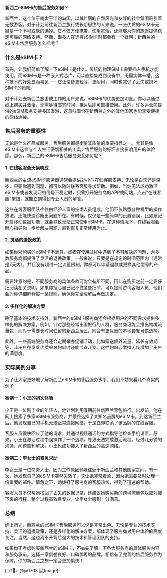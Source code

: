 **新西兰eSIM卡的售后服务如何？**

新西兰，这个位于南太平洋的岛国，以其壮丽的自然风光和友好的社会氛围吸引着无数游客。对于计划前往新西兰旅行或长期居住的人来说，一张优质的eSIM卡无疑是一个不可或缺的选择。它不仅方便携带、使用灵活，还能够为你的旅途提供稳定可靠的网络支持。然而，很多人在选择eSIM卡时都会有一个疑问：新西兰的eSIM卡售后服务怎么样呢？

### 什么是eSIM卡？
首先，让我们简单了解一下eSIM卡是什么。传统的物理SIM卡需要插入手机才能使用，而eSIM卡是一种嵌入式芯片，可以直接集成到设备中，无需实体卡槽。这种技术的好处显而易见——它让设备更轻薄、更耐用，同时也减少了丢失或损坏SIM卡的风险。

对于计划去新西兰旅游或工作的用户来说，eSIM卡的优势更加明显。你可以通过线上购买并激活，无需等待邮寄时间，抵达后即可直接使用。此外，许多运营商提供的eSIM服务支持多国漫游，这意味着你在新西兰之外的其他国家也能享受便捷的网络连接。

### 售后服务的重要性
无论是什么产品或服务，售后服务都是衡量其质量的重要指标之一。尤其是像eSIM卡这样与个人生活密切相关的工具，售后服务的好坏直接影响用户的体验感。那么，新西兰的eSIM卡售后服务究竟如何呢？

#### 1. **在线客服全天候响应**
新西兰的主流eSIM卡服务商通常会提供24小时在线客服支持。无论是白天还是深夜，只要你遇到问题，都可以随时联系客服寻求帮助。例如，当你无法成功激活eSIM卡或者发现网络信号不稳定时，只需打开服务商的APP或网站，点击“在线客服”按钮，就能立刻得到专业人员的解答。

这些在线客服团队往往由经验丰富的技术人员组成，他们不仅熟悉各种机型的操作方法，还能快速诊断出问题所在。有时候，仅仅是一些简单的设置错误，比如忘记开启移动数据功能，就会导致无法正常使用eSIM卡。在这种情况下，在线客服会耐心指导你一步步解决问题，直到恢复正常使用为止。

#### 2. **灵活的退换政策**
如果你对购买的eSIM卡不满意，或者在使用过程中遇到了不可解决的问题，大多数服务商都提供了灵活的退换政策。一般来说，只要是在规定的时间范围内（通常是7天内），并且没有超过一定流量限制，你都可以申请退款或更换其他型号的产品。

需要注意的是，不同服务商的具体条款可能会有所不同，因此在购买之前一定要仔细阅读相关说明。如果你担心自己记不住这些细节，可以提前咨询客服人员，他们会为你详细解释每一条规则，确保你完全理解后再做决定。

#### 3. **多样化的解决方案**
除了基本的技术支持外，新西兰的eSIM卡服务商还会根据用户的不同需求提供多样化的解决方案。例如，针对那些经常出国旅行的人群，服务商可能会推出跨境流量包；而对于需要长时间驻留的新西兰居民，则会有更优惠的本地套餐可供选择。

此外，一些高端服务商还会定期举办促销活动，比如赠送额外流量、延长有效期等，让用户在享受优质服务的同时还能节省开支。这样的贴心举措无疑增加了用户的满意度。

### 实际案例分享
为了让大家更好地了解新西兰eSIM卡的售后服务水平，我们不妨来看几个真实的例子：

#### 案例一：小王的初次体验
小王是一位刚毕业的年轻人，他计划利用假期前往新西兰背包旅行。出发前，他在网上搜索了多家eSIM卡服务商，并最终选择了某知名品牌的eSIM卡。到达新西兰后，他发现自己的手机无法正常连接网络，于是立即联系了该品牌的在线客服。

客服人员很快回应了他的请求，并通过视频通话的方式指导他检查手机设置。原来，小王在激活过程中误操作了一个选项，导致无法完成激活流程。经过几分钟的沟通，问题顺利解决，小王也成功接入了新西兰的高速网络。

#### 案例二：李女士的紧急求助
李女士是一位商务人士，因为工作原因频繁往返于新西兰和其他国家之间。有一次，她发现自己的eSIM卡突然失效了，这让她非常着急，因为她需要及时处理一份重要的邮件。情急之下，她拨打了服务商的客服热线，得到了迅速的帮助。

客服人员不仅帮她找回了丢失的数据记录，还建议她购买新的跨境流量包以应对接下来的行程。整个过程高效且专业，让李女士感到十分满意。

### 总结
综上所述，新西兰的eSIM卡售后服务可以说是非常出色。无论是专业的技术支持、灵活的退换政策，还是多样化的解决方案，都体现了服务商对用户体验的高度关注。当然，这也离不开背后强大的技术和管理团队的支持。

如果你正考虑购买新西兰的eSIM卡，不妨先了解一下各大服务商的具体服务内容和服务承诺，选择一家信誉良好、口碑优秀的品牌。相信有了完善的售后服务作为保障，你的新西兰之旅一定会更加愉快！

[TG💪+ @jx0703 ![Image](https://github.com/user-attachments/assets/dbca1d08-cadb-493c-b0ec-ad6f7a83f270)]